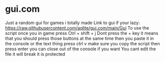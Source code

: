 # gui.com
Just a random gui for games i totally made
Link to gui if your lazy: https://raw.githubusercontent.com/aqlite/gui.com/main/Gui
To use the script once you in game press Ctrl + shift + j Dont press the + key it means that you should press those buttons at the same time then you paste it in the console or the text thing press ctrl v make sure you copy the script then press enter you can close out of the console if you want
You cant edit the file it will break it is protected
